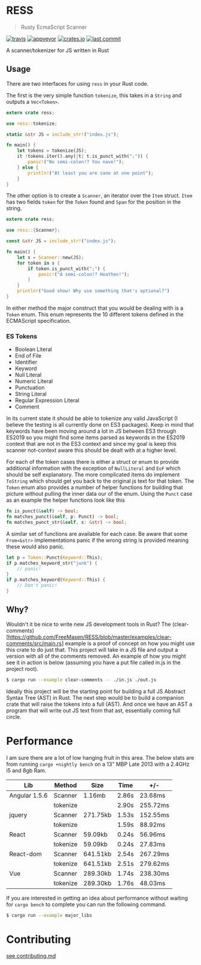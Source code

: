 # RESS
> Rusty EcmaScript Scanner

[![travis](https://img.shields.io/travis/FreeMasen/RESS.svg)](https://travis-ci.org/FreeMasen/RESS)
[![appveyor](https://img.shields.io/appveyor/ci/FreeMasen/RESS.svg)](https://ci.appveyor.com/project/FreeMasen/sitebuilder)
[![crates.io](https://img.shields.io/crates/v/ress.svg)](https://crates.io/crates/ress)
[![last commit](https://img.shields.io/github/last-commit/FreeMasen/RESS.svg)](https://github.com/FreeMasen/RESS/commits/master)

A scanner/tokenizer for JS written in Rust

## Usage
There are two interfaces for using `ress` in your Rust code.

The first is the very simple function `tokenize`, this takes in a `String` and outputs a `Vec<Token>`.

```rust
extern crate ress;

use ress::tokenize;

static &str JS = include_str!("index.js");

fn main() {
    let tokens = tokenize(JS);
    it !tokens.iter().any(|t| t.is_punct_with(";")) {
        panic!("No semi-colon!? You nave!");
    } else {
        println!("At least you are sane at one point");
    }
}

```

The other option is to create a `Scanner`, an iterator over the `Item` struct. `Item` has two fields `token` for the `Token` found and `Span` for the position in the string.
```rust
extern crate ress;

use ress::{Scanner};

const &str JS = include_str!("index.js");

fn main() {
    let s = Scanner::new(JS);
    for token in s {
        if token.is_punct_with(";") {
            panic!("A semi-colon!? Heathen!");
        }
    }
    println!("Good show! Why use something that's optional?")
}
```

In either method the major construct that you would be dealing with is a `Token` enum. This enum represents the 10 different tokens defined in the ECMAScript specification.

### ES Tokens
- Boolean Literal
- End of File
- Identifier
- Keyword
- Null Literal
- Numeric Literal
- Punctuation
- String Literal
- Regular Expression Literal
- Comment

In its current state it should be able to tokenize any valid JavaScript (I believe the testing is all currently done on ES3 packages). Keep in mind that keywords have been moving around a lot in JS between ES3 through ES2019 so you might find some items parsed as keywords in the ES2019 context that are not in the ES3 context and since my goal is keep this scanner not-context aware this should be dealt with at a higher level.

For each of the token cases there is either a struct or enum to provide additional information with the exception of `NullLiteral` and `EoF` which should be self explanatory. The more complicated items do implement `ToString` which should get you back to the original js text for that token. The `Token` enum also provides a number of helper functions for building that picture without pulling the inner data our of the enum. Using the `Punct` case as an example the helper functions look like this
```rust
fn is_punct(&self) -> bool;
fn matches_punct(&self, p: Punct) -> bool;
fn matches_punct_str(&self, s: &str) -> bool;
```
A similar set of functions are available for each case. Be aware that some `From<&str>` implementations panic if the wrong string is provided meaning these would also panic.
```rust
let p = Token::Punct(Keyword::This);
if p.matches_keyword_str("junk") {
    // panic!
}
if p.matches_keyword(Keyword::This) {
    // Don't panic!
}
```

## Why?
Wouldn't it be nice to write new JS development tools in Rust? The (clear-comments)[https://github.com/FreeMasen/RESS/blob/master/examples/clear-comments/src/main.rs] example is a proof of concept on how you might use this crate to do just that. This project will take in a JS file and output a version with all of the comments removed. An example of how you might see it in action is below (assuming you have a put file called in.js in the project root).
```sh
$ cargo run --example clear-comments -- ./in.js ./out.js
```

Ideally this project will be the starting point for building a full JS Abstract Syntax Tree (AST) in Rust. The next step would be to build a companion crate that will raise the tokens into a full (AST). And once we have an AST a program that will write out JS text from that ast, essentially coming full circle.

# Performance
I am sure there are a lot of low hanging fruit in this area.
The below stats are from running `cargo +nightly bench` on a 13" MBP Late 2013 with a 2.4GHz i5 and 8gb Ram.

|Lib           |Method   |Size     |Time  |+/-      |
|---           |---      |---      |---   |---      |
|Angular 1.5.6 |Scanner  |1.16mb   |2.86s |23.68ms  |
|              |tokenize |         |2.90s |255.72ms |
|jquery        |Scanner  |271.75kb |1.53s |152.55ms |
|              |tokenize |         |1.59s |88.92ms  |
|React         |Scanner  |59.09kb  |0.24s |56.96ms  |
|              |tokenize |59.09kb  |0.24s |27.83ms  |
|React-dom     |Scanner  |641.51kb |2.54s |267.29ms |
|              |tokenize |641.51kb |2.51s |279.62ms |
|Vue           |Scanner  |289.30kb |1.74s |238.30ms |
|              |tokenize |289.30kb |1.76s |48.03ms  |

If you are interested in getting an idea about performance without waiting for `cargo bench` to complete you can run the following command.

```sh
$ cargo run --example major_libs
```

# Contributing

[see contributing.md](https://github.com/FreeMasen/RESS/blob/master/CONTRIBUTING.md)